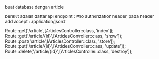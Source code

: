 buat database dengan article

berikut adalah daftar api endpoint :
#no authorization header, pada header add accept : application/json#

Route::get('/article',[ArticlesController::class, 'index']);
Route::get('/article/{id}',[ArticlesController::class, 'show']);
Route::post('/article',[ArticlesController::class, 'store']);
Route::put('/article/{id}',[ArticlesController::class, 'update']);
Route::delete('/article/{id}',[ArticlesController::class, 'destroy']);

